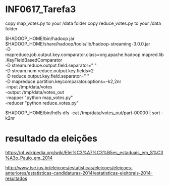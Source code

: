 # INF0617_Tarefa3

copy map_votes.py to your /data folder
copy reduce_votes.py to your /data folder

$HADOOP_HOME/bin/hadoop  jar $HADOOP_HOME/share/hadoop/tools/lib/hadoop-streaming-3.0.0.jar \
    -D mapreduce.job.output.key.comparator.class=org.apache.hadoop.mapred.lib.KeyFieldBasedComparator \
    -D stream.reduce.output.field.separator=" " \
    -D stream.num.reduce.output.key.fields=2 \
    -D reduce.output.key.field.separator=" " \
    -D mapreduce.partition.keycomparator.options=-k2,2nr \
    -input /tmp/data/votes \
    -output /tmp/data/votes_out \
    -mapper "python map_votes.py" \
    -reducer "python reduce_votes.py"
    
$HADOOP_HOME/bin/hdfs dfs -cat /tmp/data/votes_out/part-00000 | sort -k2nr


# resultado da eleições

https://pt.wikipedia.org/wiki/Elei%C3%A7%C3%B5es_estaduais_em_S%C3%A3o_Paulo_em_2014

http://www.tse.jus.br/eleicoes/estatisticas/eleicoes/eleicoes-anteriores/estatisticas-candidaturas-2014/estatisticas-eleitorais-2014-resultados
